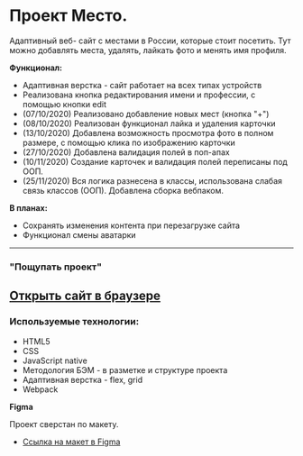 # Проект Место.
Адаптивный веб- сайт с местами в России, которые стоит посетить. Тут можно добавлять места,
удалять, лайкать фото и менять имя профиля.

**Функционал:**
* Адаптивная верстка - сайт работает на всех типах устройств
* Реализована кнопка редактирования имени и профессии, с помощью кнопки edit
* (07/10/2020) Реализовано добавление новых мест (кнопка "+")
* (08/10/2020) Реализован функционал лайка и удаления карточки
* (13/10/2020) Добавлена возможность просмотра фото в полном размере, с помощью клика по изображению карточки
* (27/10/2020) Добавлена валидация полей в поп-апах
* (10/11/2020) Создание карточек и валидация полей переписаны под ООП.
* (25/11/2020) Вся логика разнесена в классы, использована слабая связь классов (ООП). Добавлена сборка вебпаком.

**В планах:**
* Сохранять изменения контента при перезагрузке сайта
* Функционал смены аватарки
----------

### "Пощупать проект"

[Открыть сайт в браузере](https://tom-pepper.github.io/mesto/index.html)
---

### Используемые технологии:
* HTML5
* CSS
* JavaScript native
* Методология БЭМ - в разметке и структуре проекта
* Адаптивная верстка - flex, grid
* Webpack

**Figma**

Проект сверстан по макету.
* [Ссылка на макет в Figma](https://www.figma.com/file/StZjf8HnoeLdiXS7dYrLAh/JavaScript.-Sprint-4)
